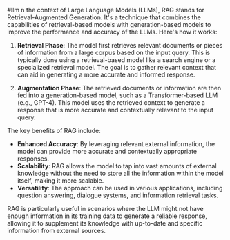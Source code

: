 #llm
n the context of Large Language Models (LLMs), RAG stands for Retrieval-Augmented Generation. It's a technique that combines the capabilities of retrieval-based models with generation-based models to improve the performance and accuracy of the LLMs. Here's how it works:

1. **Retrieval Phase**: The model first retrieves relevant documents or pieces of information from a large corpus based on the input query. This is typically done using a retrieval-based model like a search engine or a specialized retrieval model. The goal is to gather relevant context that can aid in generating a more accurate and informed response.

2. **Augmentation Phase**: The retrieved documents or information are then fed into a generation-based model, such as a Transformer-based LLM (e.g., GPT-4). This model uses the retrieved context to generate a response that is more accurate and contextually relevant to the input query.

The key benefits of RAG include:

- **Enhanced Accuracy**: By leveraging relevant external information, the model can provide more accurate and contextually appropriate responses.
- **Scalability**: RAG allows the model to tap into vast amounts of external knowledge without the need to store all the information within the model itself, making it more scalable.
- **Versatility**: The approach can be used in various applications, including question answering, dialogue systems, and information retrieval tasks.

RAG is particularly useful in scenarios where the LLM might not have enough information in its training data to generate a reliable response, allowing it to supplement its knowledge with up-to-date and specific information from external sources.
